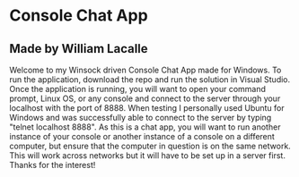 <h1>Console Chat App</h1>
<h2>Made by William Lacalle</h2>

<p>Welcome to my Winsock driven Console Chat App made for Windows. To run the application, download the repo and run the solution in Visual Studio. Once the application is running, you will want to open your command prompt, Linux OS, or any console and connect to the server through your localhost with the port of 8888. When testing I personally used Ubuntu for Windows and was successfully able to connect to the server by typing "telnet localhost 8888". As this is a chat app, you will want to run another instance of your console or another instance of a console on a different computer, but ensure that the computer in question is on the same network. This will work across networks but it will have to be set up in a server first. Thanks for the interest!</p>